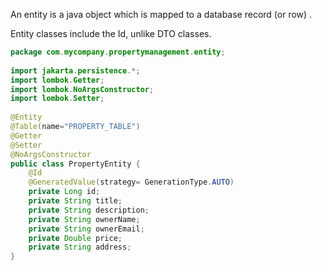 An entity is a java object which is mapped to a database record (or row) .

Entity classes include the Id, unlike DTO classes.

``` Java
package com.mycompany.propertymanagement.entity;  
  
import jakarta.persistence.*;  
import lombok.Getter;  
import lombok.NoArgsConstructor;  
import lombok.Setter;  
  
@Entity  
@Table(name="PROPERTY_TABLE")  
@Getter  
@Setter  
@NoArgsConstructor  
public class PropertyEntity {  
    @Id  
    @GeneratedValue(strategy= GenerationType.AUTO)  
    private Long id;  
    private String title;  
    private String description;  
    private String ownerName;  
    private String ownerEmail;  
    private Double price;  
    private String address;  
}
```